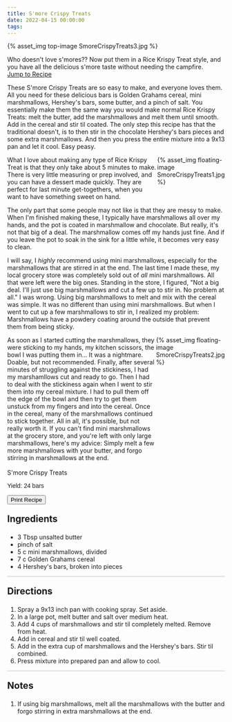 ```yaml
---
title: S'more Crispy Treats
date: 2022-04-15 00:00:00
tags:
---
```


{% asset_img top-image SmoreCrispyTreats3.jpg %}
<div class="post-body">
Who doesn't love s'mores?? Now put them in a Rice Krispy Treat style, and you have all the delicious s'more taste without needing the campfire. 
<br>
<!--more-->

<a class="jump-to-recipe-btn" href="#recipejump"> 
    Jump to Recipe
</a>

These S'more Crispy Treats are so easy to make, and everyone loves them. All you need for these delicious bars is Golden Grahams cereal, mini marshmallows, Hershey's bars, some butter, and a pinch of salt. You essentially make them the same way you would make normal Rice Krispy Treats: melt the butter, add the marshmallows and melt them until smooth. Add in the cereal and stir til coated. The only step this recipe has that the traditional doesn't, is to then stir in the chocolate Hershey's bars pieces and some extra marshmallows. And then you press the entire mixture into a 9x13 pan and let it cool. Easy peasy. 

<div style="display: flex;">
What I love about making any type of Rice Krispy Treat is that they only take about 5 minutes to make. There is very little measuring or prep involved, and you can have a dessert made quickly. They are perfect for last minute get-togethers, when you want to have something sweet on hand. 
<div>
    {% asset_img floating-image SmoreCrispyTreats1.jpg %}
</div>
</div>

The only part that some people may not like is that they are messy to make. When I'm finished making these, I typically have marshmallows all over my hands, and the pot is coated in marshmallow and chocolate. But really, it's not that big of a deal. The marshmallow comes off my hands just fine. And if you leave the pot to soak in the sink for a little while, it becomes very easy to clean. 

I will say, I *highly* recommend using mini marshmallows, especially for the marshmallows that are stirred in at the end. The last time I made these, my local grocery store was completely sold out of *all* mini marshmallows. All that were left were the big ones. Standing in the store, I figured, "Not a big deal. I'll just use big marshmallows and cut a few up to stir in. No problem at all." I was wrong. Using big marshmallows to melt and mix with the cereal was simple. It was no different than using mini marshmallows. But when I went to cut up a few marshmallows to stir in, I realized my problem: Marshmallows have a powdery coating around the outside that prevent them from being sticky. 

<div style="display: flex;">
As soon as I started cutting the marshmallows, they were sticking to my hands, my kitchen scissors, the bowl I was putting them in... It was a nightmare. Doable, but not recommended. Finally, after several minutes of struggling against the stickiness, I had my marshamllows cut and ready to go. Then I had to deal with the stickiness again when I went to stir them into my cereal mixture. I had to pull them off the edge of the bowl and then try to get them unstuck from my fingers and into the cereal. Once in the cereal, many of the marshmallows continued to stick together. All in all, it's possible, but not really worth it. If you can't find mini marshmallows at the grocery store, and you're left with only large marshmallows, here's my advice: Simply melt a few more marshmallows with your butter, and forgo stirring in marshmallows at the end.
<div>
    {% asset_img floating-image SmoreCrispyTreats2.jpg %}
</div>
</div>

<br>
</div>

<div id="recipejump"></div>
<div id="recipe">
    <div class="recipe-box">
        <div class="recipe-title-box">
            <div>
                <div class="recipe-title-box-title">
                    <div class="recipe-title-box-header">S'more Crispy Treats</div>
                </div>
                <p class="recipe-title-box-title" style="font-family: Arial;">Yield: 24 bars</p>
            </div>
            <!-- {% asset_img recipe-title-box-img SmoreCrispyTreats3.jpg %} -->
            <button class="print-recipe"
                    type="button"
                    onclick="printDIV('recipe')" >
                Print Recipe
            </button>
        </div>
        <p style="font-size:150%;"><b>Ingredients</b></p>
        <ul class="post-body">
                <li>3 Tbsp unsalted butter</li>
                <li>pinch of salt</li>
                <li>5 c mini marshmallows, divided</li>
                <li>7 c Golden Grahams cereal</li>
                <li>4 Hershey's bars, broken into pieces</li>
        </ul>
        <hr style="height:1px;background-color:rgb(189, 189, 189) ">
        <p style="font-size:150%;"><b>Directions</b></p>
        <ol class="post-body">
            <li>Spray a 9x13 inch pan with cooking spray. Set aside.</li>
            <li>In a large pot, melt butter and salt over medium heat.</li>
            <li>Add 4 cups of marshmallows and stir til completely melted. Remove from heat.</li>
            <li>Add in cereal and stir til well coated.</li>
            <li>Add in the extra cup of marshmallows and the Hershey's bars. Stir til combined.</li>
            <li>Press mixture into prepared pan and allow to cool.</li>
        </ol> 
        <hr style="height:1px;background-color:rgb(189, 189, 189) ">
        <p style="font-size:150%;"><b>Notes</b></p>
        <ol class="post-body">
            <li>If using big marshmallows, melt all the marshmallows with the butter and forgo stirring in extra marshmallows at the end.</li>
        </ol>
    </div>
</div>

<br>
